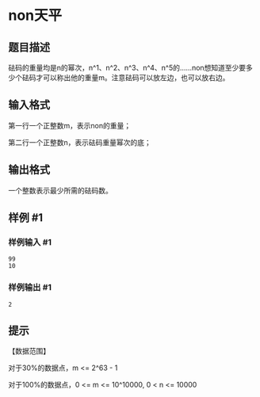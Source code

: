 # non天平

## 题目描述

砝码的重量均是n的幂次，n^1、n^2、n^3、n^4、n^5的……non想知道至少要多少个砝码才可以称出他的重量m。注意砝码可以放左边，也可以放右边。


## 输入格式

第一行一个正整数m，表示non的重量；

第二行一个正整数n，表示砝码重量幂次的底；


## 输出格式

一个整数表示最少所需的砝码数。


## 样例 #1

### 样例输入 #1
```
99
10
```

### 样例输出 #1

```
2
```

## 提示

【数据范围】

对于30%的数据点，m <= 2^63 - 1

对于100%的数据点，0 <= m <= 10^10000, 0 < n <= 10000

